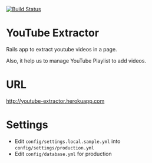 [![Build Status](https://travis-ci.org/krrrr38/YouTubeExtractor.svg?branch=master)](https://travis-ci.org/krrrr38/YouTubeExtractor)

YouTube Extractor
=================

Rails app to extract youtube videos in a page.

Also, it help us to manage YouTube Playlist to add videos.

URL
=================

http://youtube-extractor.herokuapp.com

Settings
=================
+ Edit `config/settings.local.sample.yml` into `config/settings/production.yml`
+ Edit `config/database.yml` for production

